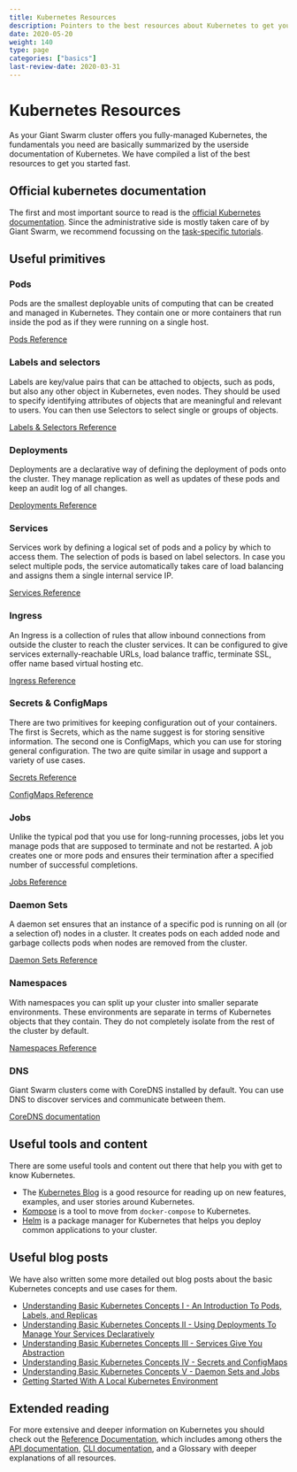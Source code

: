 ```yaml
---
title: Kubernetes Resources
description: Pointers to the best resources about Kubernetes to get you up to speed with Kubernetes fast
date: 2020-05-20
weight: 140
type: page
categories: ["basics"]
last-review-date: 2020-03-31
---
```


# Kubernetes Resources

As your Giant Swarm cluster offers you fully-managed Kubernetes, the fundamentals you need are basically summarized by the userside documentation of Kubernetes. We have compiled a list of the best resources to get you started fast.

## Official kubernetes documentation

The first and most important source to read is the [official Kubernetes documentation](http://kubernetes.io/docs/). Since the administrative side is mostly taken care of by Giant Swarm, we recommend focussing on the [task-specific tutorials](https://kubernetes.io/docs/tutorials/).

## Useful primitives

### Pods 

Pods are the smallest deployable units of computing that can be created and managed in Kubernetes. They contain one or more containers that run inside the pod as if they were running on a single host.

[Pods Reference](https://kubernetes.io/docs/concepts/workloads/pods/pod/)

### Labels and selectors

Labels are key/value pairs that can be attached to objects, such as pods, but also any other object in Kubernetes, even nodes. They should be used to specify identifying attributes of objects that are meaningful and relevant to users. You can then use Selectors to select single or groups of objects.

[Labels & Selectors Reference](https://kubernetes.io/docs/concepts/overview/working-with-objects/labels/)

### Deployments

Deployments are a declarative way of defining the deployment of pods onto the cluster. They manage replication as well as updates of these pods and keep an audit log of all changes.

[Deployments Reference](https://kubernetes.io/docs/concepts/workloads/controllers/deployment/)

### Services

Services work by defining a logical set of pods and a policy by which to access them. The selection of pods is based on label selectors. In case you select multiple pods, the service automatically takes care of load balancing and assigns them a single internal service IP.

[Services Reference](https://kubernetes.io/docs/concepts/services-networking/service/)

### Ingress

An Ingress is a collection of rules that allow inbound connections from outside the cluster to reach the cluster services. It can be configured to give services externally-reachable URLs, load balance traffic, terminate SSL, offer name based virtual hosting etc. 

[Ingress Reference](https://kubernetes.io/docs/concepts/services-networking/ingress/)

### Secrets & ConfigMaps

There are two primitives for keeping configuration out of your containers. The first is Secrets, which as the name suggest is for storing sensitive information. The second one is ConfigMaps, which you can use for storing general configuration. The two are quite similar in usage and support a variety of use cases.

[Secrets Reference](https://kubernetes.io/docs/concepts/configuration/secret/)

[ConfigMaps Reference](https://kubernetes.io/docs/tasks/configure-pod-container/configure-pod-configmap/)

### Jobs

Unlike the typical pod that you use for long-running processes, jobs let you manage pods that are supposed to terminate and not be restarted. A job creates one or more pods and ensures their termination after a specified number of successful completions.

[Jobs Reference](https://kubernetes.io/docs/concepts/workloads/controllers/jobs-run-to-completion/)

### Daemon Sets

A daemon set ensures that an instance of a specific pod is running on all (or a selection of) nodes in a cluster. It creates pods on each added node and garbage collects pods when nodes are removed from the cluster.

[Daemon Sets Reference](https://kubernetes.io/docs/concepts/workloads/controllers/daemonset/)

### Namespaces

With namespaces you can split up your cluster into smaller separate environments. These environments are separate in terms of Kubernetes objects that they contain. They do not completely isolate from the rest of the cluster by default.

[Namespaces Reference](https://kubernetes.io/docs/concepts/overview/working-with-objects/namespaces/)

### DNS

Giant Swarm clusters come with CoreDNS installed by default. You can use DNS to discover services and communicate between them.

[CoreDNS documentation](https://coredns.io/manual/toc/)

## Useful tools and content

There are some useful tools and content out there that help you with get to know Kubernetes.

- The [Kubernetes Blog](https://kubernetes.io/blog/) is a good resource for reading up on new features, examples, and user stories around Kubernetes.
- [Kompose](https://github.com/kubernetes-incubator/kompose) is a tool to move from `docker-compose` to Kubernetes.
- [Helm](https://helm.sh/) is a package manager for Kubernetes that helps you deploy common applications to your cluster.

## Useful blog posts

We have also written some more detailed out blog posts about the basic Kubernetes concepts and use cases for them.

- [Understanding Basic Kubernetes Concepts I - An Introduction To Pods, Labels, and Replicas](https://blog.giantswarm.io/understanding-basic-kubernetes-concepts-i-introduction-to-pods-labels-replicas/)
- [Understanding Basic Kubernetes Concepts II - Using Deployments To Manage Your Services Declaratively](https://blog.giantswarm.io/understanding-basic-kubernetes-concepts-using-deployments-manage-services-declaratively/)
- [Understanding Basic Kubernetes Concepts III - Services Give You Abstraction](https://blog.giantswarm.io/basic-kubernetes-concepts-iii-services-give-abstraction/)
- [Understanding Basic Kubernetes Concepts IV - Secrets and ConfigMaps](https://blog.giantswarm.io/understanding-basic-kubernetes-concepts-iv-secrets-and-configmaps/)
- [Understanding Basic Kubernetes Concepts V - Daemon Sets and Jobs](https://blog.giantswarm.io/understanding-basic-kubernetes-concepts-v-daemon-sets-and-jobs/)
- [Getting Started With A Local Kubernetes Environment](https://blog.giantswarm.io/getting-started-with-a-local-kubernetes-environment/)

## Extended reading

For more extensive and deeper information on Kubernetes you should check out the [Reference Documentation](https://kubernetes.io/docs/reference/), which includes among others the [API documentation](https://kubernetes.io/docs/concepts/overview/kubernetes-api/), [CLI documentation](https://kubernetes.io/docs/reference/kubectl/overview/), and a Glossary with deeper explanations of all resources.

